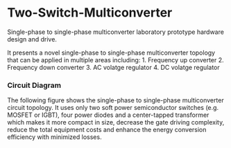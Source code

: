 # Two-Switch-Multiconverter
Single-phase to single-phase multiconverter laboratory prototype hardware design and drive.

It presents a novel single-phase to single-phase multiconverter topology that can be applied in multiple areas including:
        1. Frequency up converter
        2. Frequency down converter
        3. AC volatge regulator
        4. DC volatge regulator

### Circuit Diagram
The following figure shows the single-phase to single-phase multiconverter circuit topology. It uses only two soft power semiconductor switches (e.g. MOSFET or IGBT), four power diodes and a center-tapped transformer which makes it more compact in size, decrease the gate driving complexity, reduce the total equipment costs and enhance the energy conversion efficiency with minimized losses.
